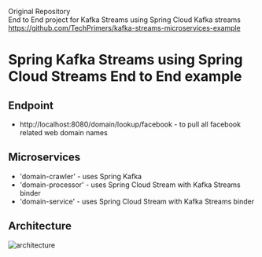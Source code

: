 
Original Repository   
End to End project for Kafka Streams using Spring Cloud Kafka streams    
https://github.com/TechPrimers/kafka-streams-microservices-example   

# Spring Kafka Streams using Spring Cloud Streams End to End example

## Endpoint
- http://localhost:8080/domain/lookup/facebook - to pull all facebook related web domain names

## Microservices
- 'domain-crawler' - uses Spring Kafka
- 'domain-processor' - uses Spring Cloud Stream with Kafka Streams binder
- 'domain-service' - uses Spring Cloud Stream with Kafka Streams binder

## Architecture
![architecture](architecture.png)
